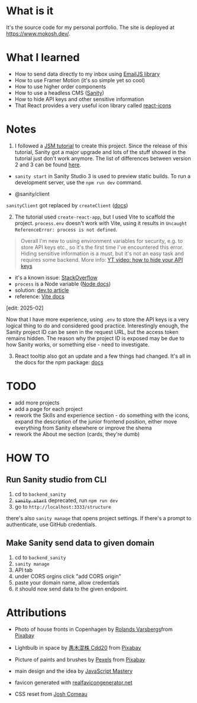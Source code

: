 # What is it

It's the source code for my personal portfolio. The site is deployed at https://www.mokosh.dev/.

# What I learned

- How to send data directly to my inbox using [EmailJS library](https://www.emailjs.com/)
- How to use Framer Motion (it's so simple yet so cool)
- How to use higher order components
- How to use a headless CMS ([Sanity](https://www.sanity.io/docs/create-a-sanity-project))
- How to hide API keys and other sensitive information
- That React provides a very useful icon library called [react-icons](https://react-icons.github.io/react-icons/icons/ai/)

# Notes

1. I followed a [JSM tutorial](https://youtu.be/3HNyXCPDQ7Q?si=5iNY6y6zRhs8tBGZ) to create this project. Since the release of this tutorial, Sanity got a major upgrade and lots of the stuff showed in the tutorial just don't work anymore. The list of differences between version 2 and 3 can be found [here](https://www.sanity.io/help/studio-v2-vs-v3).

- `sanity start` in Sanity Studio 3 is used to preview static builds. To run a development server, use the `npm run dev` command.

- @sanity/client

`sanityClient` got replaced by `createClient` ([docs](https://www.sanity.io/docs/js-client))

2. The tutorial used `create-react-app`, but I used Vite to scaffold the project. `process.env` doesn't work with Vite, using it results in `Uncaught ReferenceError: process is not defined`.

> Overall I'm new to using environment variables for security, e.g. to store API keys etc., so it's the first time I've encountered this error. Hiding sensitive information is a must, but it's not an easy task and requires some backend. More info: [YT video: how to hide your API keys](https://youtu.be/FcwfjMebjTU?si=QYalbItHNe8RtCYi)

- it's a known issue: [StackOverflow](https://stackoverflow.com/questions/11104028/why-is-process-env-node-env-undefined)
- `process` is a Node variable ([Node docs](https://nodejs.org/api/process.html#process))
- solution: [dev.to article](https://dev.to/boostup/uncaught-referenceerror-process-is-not-defined-12kg)
- reference: [Vite docs](https://vitejs.dev/guide/env-and-mode)

[edit: 2025-02]

Now that I have more experience, using `.env` to store the API keys is a very logical thing to do and considered good practice. Interestingly enough, the Sanity project ID can be seen in the request URL, but the access token remains hidden. The reason why the project ID is exposed may be due to how Sanity works, or something else - need to investigate.

3. React tooltip also got an update and a few things had changed. It's all in the docs for the npm package: [docs](https://www.npmjs.com/package/react-tooltip)

# TODO

- add more projects
- add a page for each project
- rework the Skills and experience section - do something with the icons, expand the description of the junior frontend position, either move everything from Sanity elsewhere or improve the shema
- rework the About me section (cards, they're dumb)

# HOW TO

## Run Sanity studio from CLI

1. cd to `backend_sanity`
2. ~~`sanity start`~~ deprecated, run `npm run dev`
3. go to `http://localhost:3333/structure`

there's also `sanity manage` that opens project settings.
If there's a prompt to authenticate, use GitHub credentials.

## Make Sanity send data to given domain

1. cd to `backend_sanity`
2. `sanity manage`
3. API tab
4. under CORS orgins click "add CORS origin"
5. paste your domain name, allow credentials
6. it should now send data to the given endpoint.

# Attributions

- Photo of house fronts in Copenhagen by [Rolands Varsbergs](https://pixabay.com/users/varsbergsrolands-11846303/?utm_source=link-attribution&utm_medium=referral&utm_campaign=image&utm_content=4054563)from [Pixabay](https://pixabay.com//?utm_source=link-attribution&utm_medium=referral&utm_campaign=image&utm_content=4054563)

- Lightbulb in space by [愚木混株 Cdd20](https://pixabay.com/users/cdd20-1193381/?utm_source=link-attribution&utm_medium=referral&utm_campaign=image&utm_content=5831252) from [Pixabay](https://pixabay.com//?utm_source=link-attribution&utm_medium=referral&utm_campaign=image&utm_content=5831252)

- Picture of paints and brushes by [Pexels](https://pixabay.com/users/pexels-2286921/?utm_source=link-attribution&utm_medium=referral&utm_campaign=image&utm_content=1851483) from [Pixabay](https://pixabay.com//?utm_source=link-attribution&utm_medium=referral&utm_campaign=image&utm_content=1851483)

- main design and the idea by [JavaScript Mastery](https://youtu.be/3HNyXCPDQ7Q?si=5iNY6y6zRhs8tBGZ)

- favicon generated with [realfavicongenerator.net](https://realfavicongenerator.net/)

- CSS reset from [Josh Comeau](https://www.joshwcomeau.com/css/custom-css-reset/)
